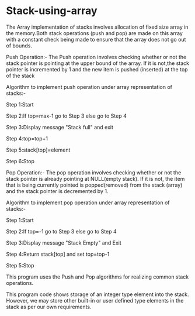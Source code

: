 # Stack-using-array

The Array implementation of stacks involves allocation of fixed size array in the memory.Both stack operations (push and pop) are made on this array with a constant check being made to ensure that the array does not go out of bounds.


Push Operation:- The Push operation involves checking whether or not the stack pointer is pointing at the upper bound of the array. If it is not,the stack pointer is incremented by 1 and the new item is pushed (inserted) at the top of the stack


Algorithm to implement push operation under array representation of stacks:-

Step 1:Start

Step 2:If top=max-1 go to Step 3 else go to Step 4

Step 3:Display message "Stack full" and exit

Step 4:top=top+1

Step 5:stack[top]=element

Step 6:Stop


Pop Operation:- The pop operation involves checking whether or not the stack pointer is already pointing at NULL(empty stack). If it is not, the item that is being currently pointed is popped(removed) from the stack (array) and the stack pointer is decremented by 1.


Algorithm to implement pop operation under array representation of stacks:-

Step 1:Start

Step 2:If top=-1 go to Step 3 else go to Step 4

Step 3:Display message "Stack Empty" and Exit

Step 4:Return stack[top] and set top=top-1

Step 5:Stop


This program uses the Push and Pop algorithms for realizing common stack operations.

This program code shows storage of an integer type element into the stack. However, we may store other built-in or user defined type elements in the stack as per our own requirements.
